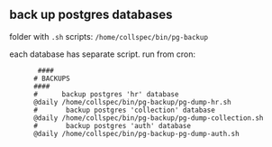
## back up postgres databases

folder with `.sh` scripts: `/home/collspec/bin/pg-backup`

each database has separate script.
run from cron:
```cron
       ####
      # BACKUPS
      ####
      #      backup postgres 'hr' database
      @daily /home/collspec/bin/pg-backup/pg-dump-hr.sh
      #       backup postgres 'collection' database
      @daily /home/collspec/bin/pg-backup/pg-dump-collection.sh
      #       backup postgres 'auth' database
      @daily /home/collspec/bin/pg-backup-pg-dump-auth.sh
```
